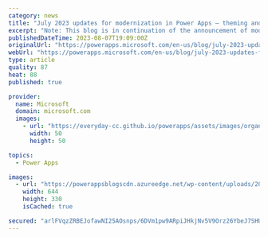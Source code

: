 ```yaml
---
category: news
title: "July 2023 updates for modernization in Power Apps – theming and more"
excerpt: "Note: This blog is in continuation of the announcement of modern controls coming to canvas apps &amp; new look for model driven apps. You can find the June 2023 updates here. Modern controls updates in canvas apps In the month of July, there is critical progress made with exciting updates on theming,"
publishedDateTime: 2023-08-07T19:09:00Z
originalUrl: "https://powerapps.microsoft.com/en-us/blog/july-2023-updates-for-modernization-in-power-apps-theming-and-more/"
webUrl: "https://powerapps.microsoft.com/en-us/blog/july-2023-updates-for-modernization-in-power-apps-theming-and-more/"
type: article
quality: 87
heat: 88
published: true

provider:
  name: Microsoft
  domain: microsoft.com
  images:
    - url: "https://everyday-cc.github.io/powerapps/assets/images/organizations/microsoft.com-50x50.jpg"
      width: 50
      height: 50

topics:
  - Power Apps

images:
  - url: "https://powerappsblogscdn.azureedge.net/wp-content/uploads/2023/08/Screenshot-2023-08-07-at-10.34.05-PM.png"
    width: 644
    height: 330
    isCached: true

secured: "arlFVqzZRBEJofawNI25AOsnps/6DVm1pw9ARpiJHkjNv5V9Orz26YbeJ7SHUaj24AQTL+dmSYwjqaiuI99W3tA8THovQjRMQXfhJ6YK/X53vvrYzW4EJZ8m/S9P5iHOxA9Mez1C2LAuZnAQFtvEN7B56NroWjw5NNQ06WL+lpi2ztRqP3nA+FPYYQ+QObUbzoXErqJyAnfuUjpv6B+DAjsJJJc4YZdqnSHzw1mRchAzBMdWhDbArOxSmoV0I5oeHTrMwUO0nKvB4CJLtkwxaleu9Jrtjw0jhUHnZevQT11cnUZuYZMBH/FnAM/hvQ08BfDbrTr1IZjFJSee7m5kJ62eGqzI4MJ3fZxS0njjdvg=;JMr63FAgDrIfI3qkvXu12A=="
---
```


